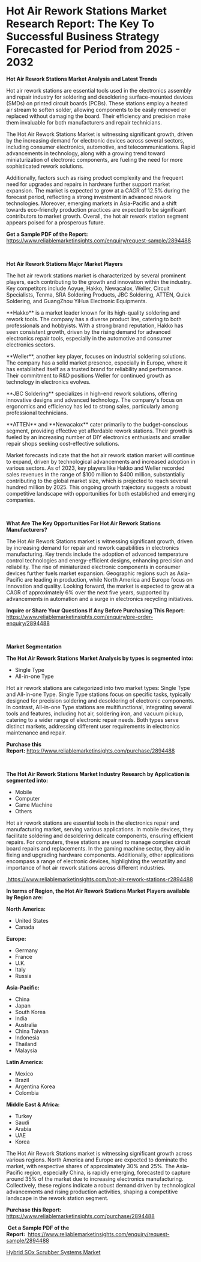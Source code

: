 <p><h1>Hot Air Rework Stations Market Research Report: The Key To Successful Business Strategy Forecasted for Period from 2025 - 2032</h1></p><p><strong>Hot Air Rework Stations Market Analysis and Latest Trends</strong></p>
<p><p>Hot air rework stations are essential tools used in the electronics assembly and repair industry for soldering and desoldering surface-mounted devices (SMDs) on printed circuit boards (PCBs). These stations employ a heated air stream to soften solder, allowing components to be easily removed or replaced without damaging the board. Their efficiency and precision make them invaluable for both manufacturers and repair technicians.</p><p>The Hot Air Rework Stations Market is witnessing significant growth, driven by the increasing demand for electronic devices across several sectors, including consumer electronics, automotive, and telecommunications. Rapid advancements in technology, along with a growing trend toward miniaturization of electronic components, are fueling the need for more sophisticated rework solutions. </p><p>Additionally, factors such as rising product complexity and the frequent need for upgrades and repairs in hardware further support market expansion. The market is expected to grow at a CAGR of 12.5% during the forecast period, reflecting a strong investment in advanced rework technologies. Moreover, emerging markets in Asia-Pacific and a shift towards eco-friendly production practices are expected to be significant contributors to market growth. Overall, the hot air rework station segment appears poised for a prosperous future.</p></p>
<p><strong>Get a Sample PDF of the Report:&nbsp;</strong> <a href="https://www.reliablemarketinsights.com/enquiry/request-sample/2894488?utm_campaign=3367&utm_medium=2&utm_source=Github&utm_content=ia&utm_term=15032025&utm_id=hot-air-rework-stations">https://www.reliablemarketinsights.com/enquiry/request-sample/2894488</a></p>
<p>&nbsp;</p>
<p><strong>Hot Air Rework Stations Major Market Players</strong></p>
<p><p>The hot air rework stations market is characterized by several prominent players, each contributing to the growth and innovation within the industry. Key competitors include Aoyue, Hakko, Newacalox, Weller, Circuit Specialists, Tenma, SRA Soldering Products, JBC Soldering, ATTEN, Quick Soldering, and GuangZhou YiHua Electronic Equipments.</p><p>**Hakko** is a market leader known for its high-quality soldering and rework tools. The company has a diverse product line, catering to both professionals and hobbyists. With a strong brand reputation, Hakko has seen consistent growth, driven by the rising demand for advanced electronics repair tools, especially in the automotive and consumer electronics sectors.</p><p>**Weller**, another key player, focuses on industrial soldering solutions. The company has a solid market presence, especially in Europe, where it has established itself as a trusted brand for reliability and performance. Their commitment to R&D positions Weller for continued growth as technology in electronics evolves.</p><p>**JBC Soldering** specializes in high-end rework solutions, offering innovative designs and advanced technology. The company's focus on ergonomics and efficiency has led to strong sales, particularly among professional technicians.</p><p>**ATTEN** and **Newacalox** cater primarily to the budget-conscious segment, providing effective yet affordable rework stations. Their growth is fueled by an increasing number of DIY electronics enthusiasts and smaller repair shops seeking cost-effective solutions.</p><p>Market forecasts indicate that the hot air rework station market will continue to expand, driven by technological advancements and increased adoption in various sectors. As of 2023, key players like Hakko and Weller recorded sales revenues in the range of $100 million to $400 million, substantially contributing to the global market size, which is projected to reach several hundred million by 2025. This ongoing growth trajectory suggests a robust competitive landscape with opportunities for both established and emerging companies.</p></p>
<p>&nbsp;</p>
<p><strong>What Are The Key Opportunities For Hot Air Rework Stations Manufacturers?</strong></p>
<p><p>The Hot Air Rework Stations market is witnessing significant growth, driven by increasing demand for repair and rework capabilities in electronics manufacturing. Key trends include the adoption of advanced temperature control technologies and energy-efficient designs, enhancing precision and reliability. The rise of miniaturized electronic components in consumer devices further fuels market expansion. Geographic regions such as Asia-Pacific are leading in production, while North America and Europe focus on innovation and quality. Looking forward, the market is expected to grow at a CAGR of approximately 6% over the next five years, supported by advancements in automation and a surge in electronics recycling initiatives.</p></p>
<p><strong>Inquire or Share Your Questions If Any Before Purchasing This Report:</strong> <a href="https://www.reliablemarketinsights.com/enquiry/pre-order-enquiry/2894488?utm_campaign=3367&utm_medium=2&utm_source=Github&utm_content=ia&utm_term=15032025&utm_id=hot-air-rework-stations">https://www.reliablemarketinsights.com/enquiry/pre-order-enquiry/2894488</a></p>
<p>&nbsp;</p>
<p><strong>Market Segmentation</strong></p>
<p><strong>The Hot Air Rework Stations Market Analysis by types is segmented into:</strong></p>
<p><ul><li>Single Type</li><li>All-in-one Type</li></ul></p>
<p><p>Hot air rework stations are categorized into two market types: Single Type and All-in-one Type. Single Type stations focus on specific tasks, typically designed for precision soldering and desoldering of electronic components. In contrast, All-in-one Type stations are multifunctional, integrating several tools and features, including hot air, soldering iron, and vacuum pickup, catering to a wider range of electronic repair needs. Both types serve distinct markets, addressing different user requirements in electronics maintenance and repair.</p></p>
<p><strong>Purchase this Report:&nbsp;</strong><a href="https://www.reliablemarketinsights.com/purchase/2894488?utm_campaign=3367&utm_medium=2&utm_source=Github&utm_content=ia&utm_term=15032025&utm_id=hot-air-rework-stations">https://www.reliablemarketinsights.com/purchase/2894488</a></p>
<p>&nbsp;</p>
<p><strong>The Hot Air Rework Stations Market Industry Research by Application is segmented into:</strong></p>
<p><ul><li>Mobile</li><li>Computer</li><li>Game Machine</li><li>Others</li></ul></p>
<p><p>Hot air rework stations are essential tools in the electronics repair and manufacturing market, serving various applications. In mobile devices, they facilitate soldering and desoldering delicate components, ensuring efficient repairs. For computers, these stations are used to manage complex circuit board repairs and replacements. In the gaming machine sector, they aid in fixing and upgrading hardware components. Additionally, other applications encompass a range of electronic devices, highlighting the versatility and importance of hot air rework stations across different industries.</p></p>
<p><a href="https://www.reliablemarketinsights.com/hot-air-rework-stations-r2894488?utm_campaign=3367&utm_medium=2&utm_source=Github&utm_content=ia&utm_term=15032025&utm_id=hot-air-rework-stations">&nbsp;https://www.reliablemarketinsights.com/hot-air-rework-stations-r2894488</a></p>
<p><strong>In terms of Region, the Hot Air Rework Stations Market Players available by Region are:</strong></p>
<p>
    <p> <strong> North America: </strong>
        <ul>
            <li>United States</li>
            <li>Canada</li>
        </ul>
        </p> 
    <p> <strong> Europe: </strong>
        <ul>
            <li>Germany</li>
            <li>France</li>
            <li>U.K.</li>
            <li>Italy</li>
            <li>Russia</li>
        </ul>
        </p> 
    <p> <strong> Asia-Pacific: </strong>
        <ul>
            <li>China</li>
            <li>Japan</li>
            <li>South Korea</li>
            <li>India</li>
            <li>Australia</li>
            <li>China Taiwan</li>
            <li>Indonesia</li>
            <li>Thailand</li>
            <li>Malaysia</li>
        </ul>
        </p> 
    <p> <strong> Latin America: </strong>
        <ul>
            <li>Mexico</li>
            <li>Brazil</li>
            <li>Argentina Korea</li>
            <li>Colombia</li>
        </ul>
        </p> 
    <p> <strong> Middle East & Africa: </strong>
        <ul>
            <li>Turkey</li>
            <li>Saudi</li>
            <li>Arabia</li>
            <li>UAE</li>
            <li>Korea</li>
        </ul>
    </p>
    </p>
<p><p>The Hot Air Rework Stations market is witnessing significant growth across various regions. North America and Europe are expected to dominate the market, with respective shares of approximately 30% and 25%. The Asia-Pacific region, especially China, is rapidly emerging, forecasted to capture around 35% of the market due to increasing electronics manufacturing. Collectively, these regions indicate a robust demand driven by technological advancements and rising production activities, shaping a competitive landscape in the rework station segment.</p></p>
<p><strong>Purchase this Report: </strong><a href="https://www.reliablemarketinsights.com/purchase/2894488?utm_campaign=3367&utm_medium=2&utm_source=Github&utm_content=ia&utm_term=15032025&utm_id=hot-air-rework-stations">https://www.reliablemarketinsights.com/purchase/2894488</a></p>
<p>&nbsp;<strong>Get a Sample PDF of the Report:&nbsp;&nbsp;</strong><a href="https://www.reliablemarketinsights.com/enquiry/request-sample/2894488?utm_campaign=3367&utm_medium=2&utm_source=Github&utm_content=ia&utm_term=15032025&utm_id=hot-air-rework-stations">https://www.reliablemarketinsights.com/enquiry/request-sample/2894488</a></p>
<p><strong></strong></p>
<p><p><a href="https://github.com/nacrehuipie/Market-Research-Report-List-1/blob/main/hybrid-sox-scrubber-systems-market.md?utm_campaign=3367&utm_medium=2&utm_source=Github&utm_content=ia&utm_term=15032025&utm_id=hot-air-rework-stations">Hybrid SOx Scrubber Systems Market</a></p></p>